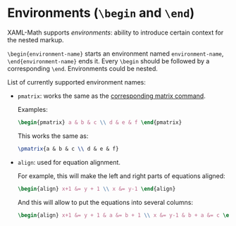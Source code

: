 Environments (`\begin` and `\end`)
==================================
XAML-Math supports _environments_: ability to introduce certain context for the nested markup.

`\begin{environment-name}` starts an environment named `environment-name`, `\end{environment-name}` ends it. Every `\begin` should be followed by a corresponding `\end`. Environments could be nested.

List of currently supported environment names:

- `pmatrix`: works the same as the [corresponding matrix command][docs.matrices].

  Examples:
  ```tex
  \begin{pmatrix} a & b & c \\ d & e & f \end{pmatrix}
  ```
  This works the same as:
  ```tex
  \pmatrix{a & b & c \\ d & e & f}
  ```

- `align`: used for equation alignment.

  For example, this will make the left and right parts of equations aligned:
  ```tex
  \begin{align} x+1 &= y + 1 \\ x &= y-1 \end{align}
  ```

  And this will allow to put the equations into several columns:
  ```tex
  \begin{align} x+1 &= y + 1 & a &= b + 1 \\ x &= y-1 & b + a &= c \end{align}
  ```

[docs.matrices]: matrices.md
